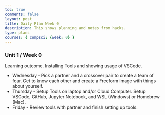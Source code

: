```yaml
---
toc: true
comments: false
layout: post
title: Daily Plan Week 0 
description: This shows planning and notes from hacks.
type: plans
courses: { compsci: {week: 0} }
---
```


### Unit 1 / Week 0
Learning outcome.  Installing Tools and showing usage of VSCode.
- Wednesday - Pick a partner and a crossover pair to create a team of four. Get to know each other and create a Freeform image with things about yourself.
- Thursday - Setup Tools on laptop and/or Cloud Computer. Setup VSCode, GitHub, Jupyter Notebook, and WSL (Windows) or Homebrew (Mac).
- Friday - Review tools with partner and finish setting up tools.


